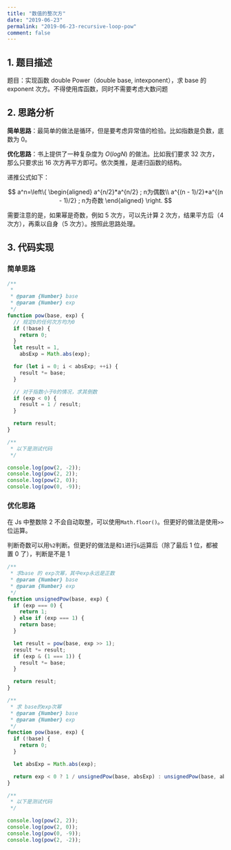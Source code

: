 ```yaml
---
title: "数值的整次方"
date: "2019-06-23"
permalink: "2019-06-23-recursive-loop-pow"
comment: false
---
```


## 1. 题目描述

题目：实现函数 double Power（double base, intexponent），求 base 的 exponent 次方。不得使用库函数，同时不需要考虑大数问题

## 2. 思路分析

**简单思路**：最简单的做法是循环，但是要考虑异常值的检验。比如指数是负数，底数为 0。

**优化思路**：书上提供了一种复杂度为 $O(logN)$ 的做法。比如我们要求 32 次方，那么只要求出 16 次方再平方即可。依次类推，是递归函数的结构。

递推公式如下：

$$
a^n=\left\{
\begin{aligned}
a^{n/2}*a^{n/2} ; n为偶数\\
a^{(n - 1)/2}*a^{(n - 1)/2} ; n为奇数
\end{aligned}
\right.
$$

需要注意的是，如果幂是奇数，例如 5 次方，可以先计算 2 次方，结果平方后（4 次方），再乘以自身（5 次方）。按照此思路处理。

## 3. 代码实现

### 简单思路

```javascript
/**
 *
 * @param {Number} base
 * @param {Number} exp
 */
function pow(base, exp) {
  // 规定0的任何次方均为0
  if (!base) {
    return 0;
  }
  let result = 1,
    absExp = Math.abs(exp);

  for (let i = 0; i < absExp; ++i) {
    result *= base;
  }

  // 对于指数小于0的情况，求其倒数
  if (exp < 0) {
    result = 1 / result;
  }

  return result;
}

/**
 * 以下是测试代码
 */

console.log(pow(2, -2));
console.log(pow(2, 2));
console.log(pow(2, 0));
console.log(pow(0, -9));
```

### 优化思路

在 Js 中整数除 2 不会自动取整，可以使用`Math.floor()`。但更好的做法是使用`>>`位运算。

判断奇数可以用`%2`判断。但更好的做法是和`1`进行`&`运算后（除了最后 1 位，都被置 0 了），判断是不是 1

```javascript
/**
 * 求base 的 exp次幂，其中exp永远是正数
 * @param {Number} base
 * @param {Number} exp
 */
function unsignedPow(base, exp) {
  if (exp === 0) {
    return 1;
  } else if (exp === 1) {
    return base;
  }

  let result = pow(base, exp >> 1);
  result *= result;
  if (exp & (1 === 1)) {
    result *= base;
  }

  return result;
}

/**
 * 求 base的exp次幂
 * @param {Number} base
 * @param {Number} exp
 */
function pow(base, exp) {
  if (!base) {
    return 0;
  }

  let absExp = Math.abs(exp);

  return exp < 0 ? 1 / unsignedPow(base, absExp) : unsignedPow(base, absExp);
}

/**
 * 以下是测试代码
 */

console.log(pow(2, 2));
console.log(pow(2, 0));
console.log(pow(0, -9));
console.log(pow(2, -2));
```
